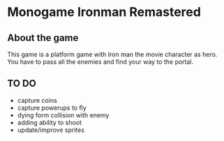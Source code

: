 # Monogame Ironman Remastered
## About the game
This game is a platform game with Iron man the movie character as hero. You have to pass all the enemies and find your way to the portal. 
## TO DO
 - capture coins
 - capture powerups to fly
 - dying form collision with enemy 
 - adding ability to shoot 
 - update/improve sprites
